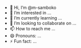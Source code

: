 - 👋 Hi, I’m @m-samboko
- 👀 I’m interested in ...
- 🌱 I’m currently learning ...
- 💞️ I’m looking to collaborate on ...
- 📫 How to reach me ...
- 😄 Pronouns: ...
- ⚡ Fun fact: ...

<!---
m-samboko/m-samboko is a ✨ special ✨ repository because its `README.md` (this file) appears on your GitHub profile.
You can click the Preview link to take a look at your changes.
--->
